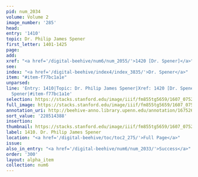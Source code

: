 ```yaml
---
pid: num_2034
volume: Volume 2
image_number: '285'
head:
entry: '1410'
topic: Dr. Philip James Spener
first_letter: 1401-1425
page:
add:
xref: "<a href='/digital-beehive/num6/num_2055/'>1420 [Dr. Spener]</a>"
see:
index: "<a href='/digital-beehive/index4/index_3835/'>Dr. Spener</a>"
item: "#item-f77bc1a1e"
unparsed:
line: 'Entry: 1410|Topic: Dr. Philip James Spener|Xref: 1420 [Dr. Spener]|Index: Dr.
  Spener|#item-f77bc1a1e'
selection: https://stacks.stanford.edu/image/iiif/fm855tg5659/1607_0752/379,4388,2869,666/full/0/default.jpg
full_image: https://stacks.stanford.edu/image/iiif/fm855tg5659/1607_0752/full/full/0/default.jpg
annotation_uri: http://beehive-anno.library.upenn.edu/annotation/1675266489853
sort_value: '228514388'
insertion:
thumbnail: https://stacks.stanford.edu/image/iiif/fm855tg5659/1607_0752/379,4388,600,180/250,/0/default.jpg
label: 1410. Dr. Philip James Spener
location: "<a href='/digital-beehive/toc/toc2_275/'>Full Page</a>"
issue:
also_in_entry: "<a href='/digital-beehive/num6/num_2033/'>Success</a>"
order: '300'
layout: alpha_item
collection: num6
---
```

